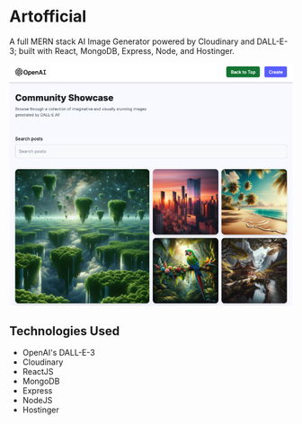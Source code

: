 # Artofficial
A full MERN stack AI Image Generator powered by Cloudinary and DALL-E-3; built with React, MongoDB, Express, Node, and Hostinger.

![banner_image](/client/src/assets/artofficial.jpg)

## Technologies Used
* OpenAI's DALL-E-3
* Cloudinary
* ReactJS
* MongoDB
* Express
* NodeJS
* Hostinger